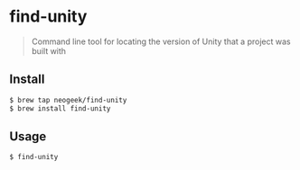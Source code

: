# find-unity

> Command line tool for locating the version of Unity that a project was built with

## Install

```bash
$ brew tap neogeek/find-unity
$ brew install find-unity
```

## Usage

```bash
$ find-unity
```
